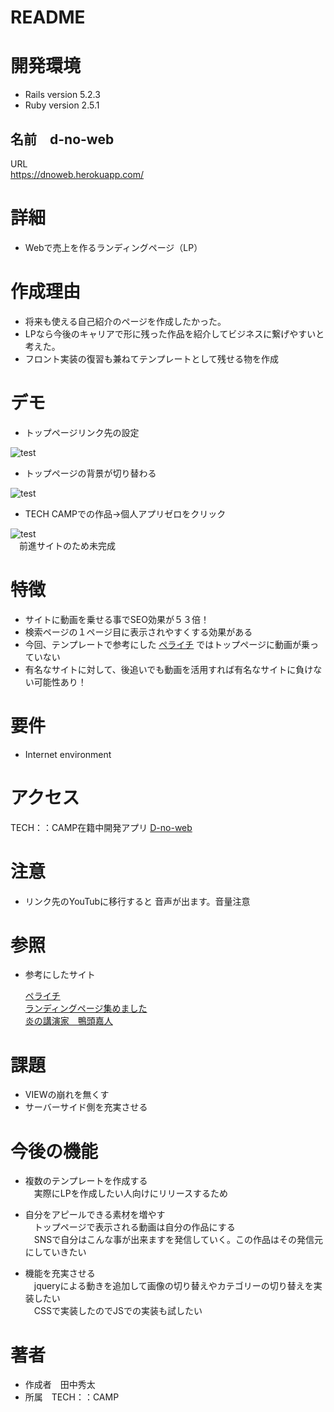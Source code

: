 # README

# 開発環境
* Rails version
5.2.3
* Ruby version
2.5.1

## 名前　d-no-web  
URL  
https://dnoweb.herokuapp.com/

# 詳細  

* Webで売上を作るランディングページ（LP）

# 作成理由  

* 将来も使える自己紹介のページを作成したかった。
* LPなら今後のキャリアで形に残った作品を紹介してビジネスに繋げやすいと考えた。
* フロント実装の復習も兼ねてテンプレートとして残せる物を作成

# デモ  

 * トップページリンク先の設定  
 
 ![test](https://user-images.githubusercontent.com/61194189/79075195-50737b80-7d2c-11ea-84c4-41145b203100.gif)
 
 
 * トップページの背景が切り替わる  
 
 ![test](https://user-images.githubusercontent.com/61194189/79075459-f673b580-7d2d-11ea-973d-4549a333cfac.gif)

 
 * TECH CAMPでの作品→個人アプリゼロをクリック
 
 ![test](https://user-images.githubusercontent.com/61194189/78894919-ed25e700-7aa8-11ea-8256-0edd7dbeb742.gif)  
 　前進サイトのため未完成
 
# 特徴  

* サイトに動画を乗せる事でSEO効果が５３倍！  
* 検索ページの１ページ目に表示されやすくする効果がある  
* 今回、テンプレートで参考にした
[ペライチ](https://peraichi.com/)
ではトップページに動画が乗っていない   
* 有名なサイトに対して、後追いでも動画を活用すれば有名なサイトに負けない可能性あり！

# 要件  

* Internet environment

# アクセス  

TECH：：CAMP在籍中開発アプリ
[D-no-web](https://dnoweb.herokuapp.com/)

# 注意  

* リンク先のYouTubに移行すると
音声が出ます。音量注意

# 参照  
* 参考にしたサイト  

  [ペライチ](https://peraichi.com/)  
  [ランディングページ集めました](http://lp-web.com/?fbclid=IwAR2IBRO4NAVuumN32U_M1rhNU9-yIWEb_UG9Xj3micj21WATEhw2HW2qYp4)  
  [炎の講演家　鴨頭嘉人](https://kamogashira.com/)


# 課題  

* VIEWの崩れを無くす
* サーバーサイド側を充実させる

# 今後の機能  

* 複数のテンプレートを作成する  
　実際にLPを作成したい人向けにリリースするため
 
* 自分をアピールできる素材を増やす  
　トップページで表示される動画は自分の作品にする  
　SNSで自分はこんな事が出来ますを発信していく。この作品はその発信元にしていきたい  
 
* 機能を充実させる  
　jqueryによる動きを追加して画像の切り替えやカテゴリーの切り替えを実装したい  
　CSSで実装したのでJSでの実装も試したい

# 著者  

* 作成者　田中秀太
* 所属　TECH：：CAMP

